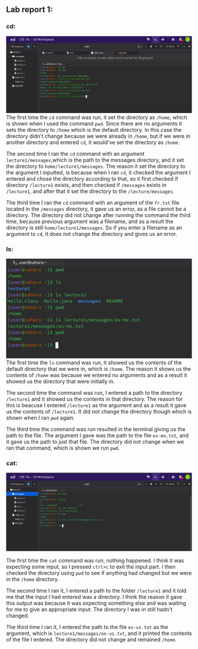 ## Lab report 1:

### cd:

![Image](report1cd.png)
The first time the `cd` command was run, it set the directory as `/home`, which is shown when I used the command `pwd`. Since there are no arguments it sets the directory to `/home` which is the default directory. In this case the directory didn't change because we were already in `/home`, but if we were in another directory and entered `cd`, it would've set the directory as `/home`.

The second time I ran the `cd` command with an argument `lecture1/messages`,which is the path to the messages directory, and it set the directory to `home/lecture1/messages`. The reason it set the directory to the argument I inputted, is because when I ran `cd`, it checked the argument I entered and chose the directory according to that, so it first checked if directory `/lecture1` exists, and then checked if `/messages` exists in `/lecture1`, and after that it set the directory to the `/lecture/messages`.  

The third time I ran the `cd` command with an argument of the `fr.txt` file located in the `/messages` directory, it gave us an error, as a file cannot be a directory. The directory did not change after running the command the third time, because previous argument was a filename, and as a result the directory is still `home/lecture1/messages`. So if you enter a filename as an argument to `cd`, it does not change the directory and gives us an error.


### ls:

![Image](15lLS.png)
The first time the `ls` command was run, it showed us the contents of the default directory that we were in, which is `/home`. The reason it shows us the contents of `/home` was because we entered no arguments and as a result it showed us the directory that were initially in. 

The second time the command was run, I entered a path to the directory `/lecture1` and it showed us the contents in that directory. The reason for this is beacuse I entered `/lecture1` as the argument and as a result it gave us the contents of `/lecture1`. It did not change the directory though which is shown when I ran `pwd` again.

The third time the command was run resulted in the terminal giving us the path to the file. The argument I gave was the path to the file `es-mx.txt`, and it gave us the path to just that file. The directory did not change when we ran that command, which is shown we run `pwd`.


### cat:

![Image](15Lcat.png)

The first time the `cat` command was run, nothing happened. I think it was expecting some input, so I pressed `ctrl+c` to exit the input part. I then checked the directory using `pwd` to see if anything had changed but we were in the `/home` directory.

The second time I ran it, I entered a path to the folder `/lecture1` and it told me that the input I had entered was a directory. I think the reason it gave this output was because it was expecting something else and was waiting for me to give an appropriate input. The directory I was in still hadn't changed. 

The third time I ran it, I entered the path to the file `es-us.txt` as the argument, which is `lecture1/messages/en-us.txt`, and it printed the contents of the file I entered. The directory did not change and remained `/home`.
